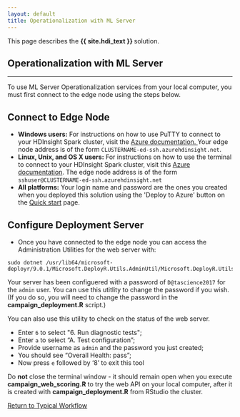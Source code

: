 ```yaml
---
layout: default
title: Operationalization with ML Server
---
```

<div class="alert alert-success" role="alert"> This page describes the 
<strong>
{{ site.hdi_text }} 
</strong>
solution.
</div> 

##  Operationalization with ML Server
---------------------------------------
To use ML Server Operationalization services from your local computer, you must first connect to the edge node using the steps below.   

## Connect to Edge Node
<ul>
<li> <strong>Windows users:</strong>
For instructions on how to use PuTTY to connect to your HDInsight Spark cluster, visit the
<a href="http://go.microsoft.com/fwlink/p/?LinkID=620303#connect-to-a-linux-based-hdinsight-cluster"> Azure documentation. </a> Your edge node address is of the form <code>CLUSTERNAME-ed-ssh.azurehdinsight.net</code>.  
</li>
<li><strong>Linux, Unix, and OS X users:</strong>
For instructions on how to use the terminal to connect to your HDInsight Spark cluster, visit this
<a href="http://go.microsoft.com/fwlink/p/?LinkID=619886">Azure documentation</a>.  The edge node address is of the form <code>sshuser@CLUSTERNAME-ed-ssh.azurehdinsight.net</code>
</li>
<li>
<strong>All platforms:</strong> Your login name and password are the ones you created when you deployed this solution using the 'Deploy to Azure' button on the <a href="START_HERE.html">Quick start</a> page.  
</li>
</ul>

## Configure Deployment Server

* Once you have connected to the edge node you can access the Administration Utilities for the web server with:

```
sudo dotnet /usr/lib64/microsoft-deployr/9.0.1/Microsoft.DeployR.Utils.AdminUtil/Microsoft.DeployR.Utils.AdminUtil.dll
```

Your server has been configuered with a password of  `D@tascience2017` for the  `admin` user.  You can use this utitlity to change the password if you wish. (If you do so, you will need to change the password in the  <strong>campaign_deployment.R</strong> script.)

You can also use this utility to check on the status of the web server. 

* Enter `6` to select "6. Run diagnostic tests";
* Enter `a` to select “A. Test configuration”;
* Provide username as `admin` and the password you just created;
* You should see “Overall Health: pass”;
* Now press `e` followed by ‘8’ to exit this tool

<div class="alert alert-info">
Do <strong>not</strong> close the terminal window - it should remain open when you execute <strong>campaign_web_scoring.R</strong> to try the web API on your local computer, after it is created with <strong>campaign_deployment.R</strong> from RStudio the cluster.
</div>


 

<a href="Typical.html#step3">Return to Typical Workflow<a>